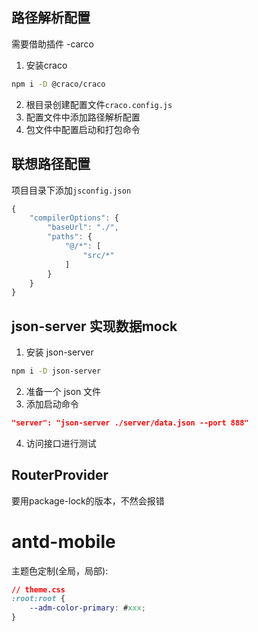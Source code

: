 ## 路径解析配置
需要借助插件 -carco

1. 安装craco
```bash
npm i -D @craco/craco
```
2. 根目录创建配置文件`craco.config.js`
3. 配置文件中添加路径解析配置
4. 包文件中配置启动和打包命令

## 联想路径配置

项目目录下添加`jsconfig.json`

```ts
{
    "compilerOptions": {
        "baseUrl": "./",
        "paths": {
            "@/*": [
                "src/*"
            ]
        }
    }
}
```

## json-server 实现数据mock

1. 安装 json-server
```bash
npm i -D json-server
```
2. 准备一个 json 文件
3. 添加启动命令

```json
"server": "json-server ./server/data.json --port 888"
```
4. 访问接口进行测试

## RouterProvider

要用package-lock的版本，不然会报错

# antd-mobile

主题色定制(全局，局部):

```css
// theme.css
:root:root {
    --adm-color-primary: #xxx;
}
```